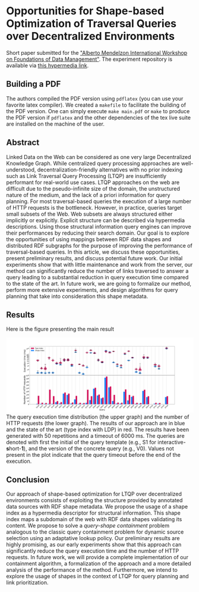 # Opportunities for Shape-based Optimization of Traversal Queries over Decentralized Environments

Short paper submitted for the ["Alberto Mendelzon International Workshop on Foundations of Data Management"](https://amw2024.github.io/). 
The experiment repository is available via [this hypermedia link](https://github.com/constraintAutomaton/amw_shape_index_results/tree/main).

## Building a PDF
The authors compiled the PDF version using `pdflatex` (you can use your favorite latex compiler).
We created a `makefile` to facilitate the building of the PDF version.
One can simply execute `make main.pdf` or `make` to produce the PDF version if `pdflatex` and the other dependencies of the tex live suite are installed on the machine of the user.

## Abstract
Linked Data on the Web can be considered as one very large Decentralized Knowledge Graph.
While centralized query processing approaches are well-understood,
decentralization-friendly alternatives with no prior indexing such as Link Traversal Query Processing (LTQP)
are insufficiently performant for real-world use cases.
LTQP approaches on the web are difficult due to the pseudo-infinite size of the domain,
the unstructured nature of the medium,
and the lack of a priori information for query planning.
For most traversal-based queries the execution of a large number of HTTP requests is the bottleneck. 
However, in practice, queries target small subsets of the Web.
Web subsets are always structured either implicitly or explicitly.
Explicit structure can be described via hypermedia descriptions.
Using those structural information query engines can improve
their performances by reducing their search domain.
Our goal is to explore the opportunities of using mappings between RDF data shapes and distributed RDF subgraphs
for the purpose of improving the performance of traversal-based queries.
In this article, we discuss these opportunities, present preliminary results, and discuss potential future work.
Our initial experiments show that with little maintenance and work from the server,
our method can significantly reduce the number of links traversed to answer a query leading to
a substantial reduction in query execution time compared to the state of the art.
In future work, we are going to formalize our method, perform more extensive experiments,
and design algorithms for query planning that take into consideration this shape metadata.

## Results
Here is the figure presenting the main result

![figure displaying the main results](figure/combined.svg)
The query execution time distribution (the upper graph) and the number of HTTP requests (the lower graph).
The results of our approach are in blue and the state of the art (type index with LDP) in red.
The results have been generated with 50 repetitions and a timeout of 6000 ms.
The queries are denoted with first the initial of the query template (e.g., S1 for interactive-**s**hort-**1**), and the version of the concrete query (e.g., V0). 
Values not present in the plot indicate that the query timeout before the end of the execution.

## Conclusion 

Our approach of shape-based optimization for LTQP over decentralized environments consists of exploiting the structure provided by
annotated data sources with RDF shape metadata. 
We propose the usage of a shape index as a hypermedia descriptor for structural information.
This shape index maps a subdomain of the web with RDF data shapes validating its content.
We propose to solve a *query-shape containment* problem analogous to the classic query containment problem for dynamic source selection
using an adaptative lookup policy. 
Our preliminary results are highly promising,
as our early experiments show that this approach can significantly reduce the query execution time and the number of HTTP requests.
In future work, we will provide a complete implementation of our containment algorithm,
a formalization of the approach and a more detailed analysis of the performance of the method.
Furthermore, we intend to explore the usage of shapes in the context of LTQP for query planning and link prioritization.
